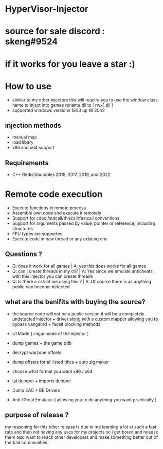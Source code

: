 # HyperVisor-Injector
# source for sale discord : skeng#9524
# if it works for you leave a star :)

# How to use 
- similar to my other injectors this will require you to use the window class name to inject into games  rename dll to [ rwx1.dll ]
- supported windows versions 1903 up till 20h2 


## injection methods 
- manual map
- load libary
- x86 and x64 support


## Requirements
- C++ Redistributables 2015, 2017, 2019, and 2022 

# Remote code execution
- Execute functions in remote process
- Assemble own code and execute it remotely
- Support for cdecl/stdcall/thiscall/fastcall conventions
- Support for arguments passed by value, pointer or reference, including structures
- FPU types are supported
- Execute code in new thread or any existing one


## Questions ?
- Q: does it work for all games | A: yes this does works for all games 
- Q: can i create threads in my dll? | A: Yes since we emulate anticheats with this injector you can create threads
- Q: Is there a risk of me using this ? | A: Of course there is as anything public can become detected 


## what are the benifits with buying the source?
- the source code will not be a public version it will be a completely undetected injector + driver along with a custom mapper allowing you to bypass vangaurd + faceit blocking methods 

- UI Mode ( imgui mode of the injector )
- dump games + the game pdb
- decrypt warzone offsets
- dump offsets for all listed titles + auto sig maker
- choose what format you want x86 / x64
- iat dumper + imports dumper
- Dump EAC + BE Drivers
- Anti-Cheat Emulator ( allowing you to do anything you want practically )


## purpose of release ?
my reasoning for this other release is due to me learning a lot at such a fast rate and then not having any uses for my projects so i get bored and release them also want to reach other developers and make something better out of the bad communities
